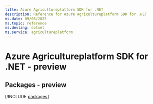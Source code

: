 ```yaml
---
title: Azure Agricultureplatform SDK for .NET
description: Reference for Azure Agricultureplatform SDK for .NET
ms.date: 09/08/2025
ms.topic: reference
ms.devlang: dotnet
ms.service: agricultureplatform
---
```

# Azure Agricultureplatform SDK for .NET - preview
## Packages - preview
[!INCLUDE [packages](agricultureplatform-index.md)]